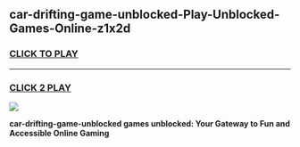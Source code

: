 
## car-drifting-game-unblocked-Play-Unblocked-Games-Online-z1x2d
<h3>
<a href="https://premium76.site?title=car-drifting-game-unblocked&ref=25A">CLICK TO PLAY</a></h3>
<hr>

<h3>
<a href="https://premium76.site?title=car-drifting-game-unblocked&ref=25A">CLICK 2 PLAY</a>
  
</h3>

<a href="https://premium76.site?title=car-drifting-game-unblocked&ref=25A"><img src="https://clearcache.store/games.png"></a>


**car-drifting-game-unblocked games unblocked: Your Gateway to Fun and Accessible Online Gaming**
